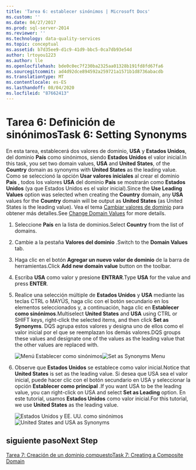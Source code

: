 ```yaml
---
title: 'Tarea 6: establecer sinónimos | Microsoft Docs'
ms.custom: ''
ms.date: 04/27/2017
ms.prod: sql-server-2014
ms.reviewer: ''
ms.technology: data-quality-services
ms.topic: conceptual
ms.assetid: b7d35ee9-d1c9-41d9-bbc5-0ca7db93e54d
author: lrtoyou1223
ms.author: lle
ms.openlocfilehash: bde0c0ec7f230ba2325aa01328b191fd8fd67fa6
ms.sourcegitcommit: ad4d92dce894592a259721a1571b1d8736abacdb
ms.translationtype: MT
ms.contentlocale: es-ES
ms.lasthandoff: 08/04/2020
ms.locfileid: "87662413"
---
```

# <a name="task-6-setting-synonyms"></a><span data-ttu-id="7f96b-102">Tarea 6: Definición de sinónimos</span><span class="sxs-lookup"><span data-stu-id="7f96b-102">Task 6: Setting Synonyms</span></span>
  <span data-ttu-id="7f96b-103">En esta tarea, establecerá dos valores de dominio, **USA** y **Estados Unidos**, del dominio **País** como sinónimos, siendo **Estados Unidos** el valor inicial.</span><span class="sxs-lookup"><span data-stu-id="7f96b-103">In this task, you set two domain values, **USA** and **United States**, of the **Country** domain as synonyms with **United States** as the leading value.</span></span> <span data-ttu-id="7f96b-104">Como se seleccionó la opción **Usar valores iniciales** al crear el dominio **País** , todos los valores **USA** del dominio **País** se mostrarán como **Estados Unidos** (ya que Estados Unidos es el valor inicial).</span><span class="sxs-lookup"><span data-stu-id="7f96b-104">Since the **Use Leading Values** option was selected when creating the **Country** domain, any **USA** values for the **Country** domain will be output as **United States** (as United States is the leading value).</span></span> <span data-ttu-id="7f96b-105">Vea el tema [Cambiar valores de dominio](https://msdn.microsoft.com/library/hh510408.aspx) para obtener más detalles.</span><span class="sxs-lookup"><span data-stu-id="7f96b-105">See [Change Domain Values](https://msdn.microsoft.com/library/hh510408.aspx) for more details.</span></span>

1.  <span data-ttu-id="7f96b-106">Seleccione **País** en la lista de dominios.</span><span class="sxs-lookup"><span data-stu-id="7f96b-106">Select **Country** from the list of domains.</span></span>

2.  <span data-ttu-id="7f96b-107">Cambie a la pestaña **Valores del dominio** .</span><span class="sxs-lookup"><span data-stu-id="7f96b-107">Switch to the **Domain Values** tab.</span></span>

3.  <span data-ttu-id="7f96b-108">Haga clic en el botón **Agregar un nuevo valor de dominio** de la barra de herramientas.</span><span class="sxs-lookup"><span data-stu-id="7f96b-108">Click **Add new domain value** button on the toolbar.</span></span>

4.  <span data-ttu-id="7f96b-109">Escriba **USA** como valor y presione **ENTRAR**.</span><span class="sxs-lookup"><span data-stu-id="7f96b-109">Type **USA** for the value and press **ENTER**.</span></span>

5.  <span data-ttu-id="7f96b-110">Realice una selección múltiple de **Estados Unidos** y **USA** mediante las teclas CTRL o MAYÚS, haga clic con el botón secundario en los elementos seleccionados y, a continuación, haga clic en **Establecer como sinónimos**.</span><span class="sxs-lookup"><span data-stu-id="7f96b-110">Multiselect **United States** and **USA** using CTRL or SHIFT keys, right-click the selected items, and then click **Set as Synonyms**.</span></span> <span data-ttu-id="7f96b-111">DQS agrupa estos valores y designa uno de ellos como el valor inicial por el que se reemplazan los demás valores.</span><span class="sxs-lookup"><span data-stu-id="7f96b-111">DQS groups these values and designate one of the values as the leading value that the other values are replaced with.</span></span>

     <span data-ttu-id="7f96b-112">![Menú Establecer como sinónimos](../../2014/tutorials/media/et-settingsynonyms-01.jpg "Menú Establecer como sinónimos")</span><span class="sxs-lookup"><span data-stu-id="7f96b-112">![Set as Synonyms Menu](../../2014/tutorials/media/et-settingsynonyms-01.jpg "Set as Synonyms Menu")</span></span>

6.  <span data-ttu-id="7f96b-113">Observe que **Estados Unidos** se establece como valor inicial.</span><span class="sxs-lookup"><span data-stu-id="7f96b-113">Notice that **United States** is set as the leading value.</span></span> <span data-ttu-id="7f96b-114">Si desea que USA sea el valor inicial, puede hacer clic con el botón secundario en USA y seleccionar la opción **Establecer como principal** .</span><span class="sxs-lookup"><span data-stu-id="7f96b-114">If you want USA to be the leading value, you can right-click on USA and select **Set as Leading** option.</span></span> <span data-ttu-id="7f96b-115">En este tutorial, usamos **Estados Unidos** como valor inicial.</span><span class="sxs-lookup"><span data-stu-id="7f96b-115">For this tutorial, we use **United States** as the leading value.</span></span>

     <span data-ttu-id="7f96b-116">![Estados Unidos y EE. UU. como sinónimos](../../2014/tutorials/media/et-settingsynonyms-02.jpg "Estados Unidos y EE. UU. como sinónimos")</span><span class="sxs-lookup"><span data-stu-id="7f96b-116">![United States and USA as Synonyms](../../2014/tutorials/media/et-settingsynonyms-02.jpg "United States and USA as Synonyms")</span></span>

## <a name="next-step"></a><span data-ttu-id="7f96b-117">siguiente paso</span><span class="sxs-lookup"><span data-stu-id="7f96b-117">Next Step</span></span>
 [<span data-ttu-id="7f96b-118">Tarea 7: Creación de un dominio compuesto</span><span class="sxs-lookup"><span data-stu-id="7f96b-118">Task 7: Creating a Composite Domain</span></span>](../../2014/tutorials/task-7-creating-a-composite-domain.md)


